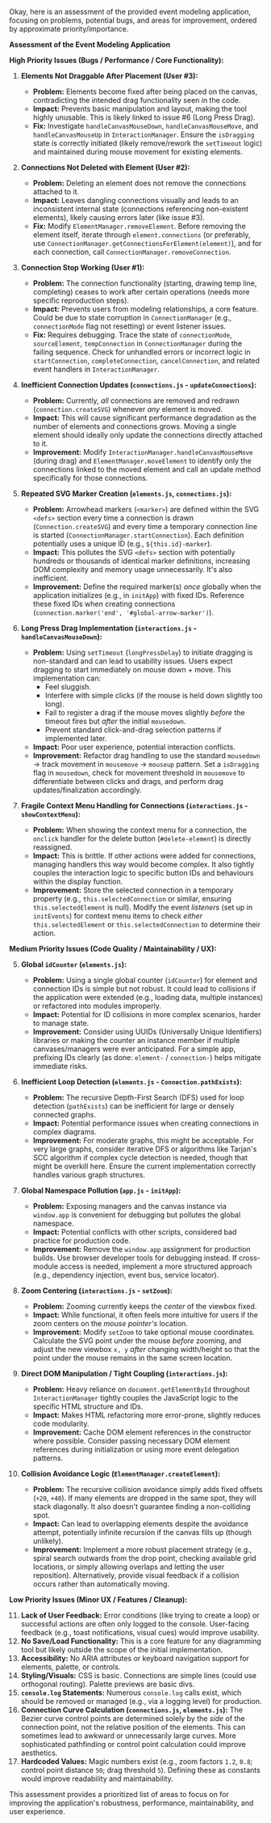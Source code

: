Okay, here is an assessment of the provided event modeling application, focusing on problems, potential bugs, and areas for improvement, ordered by approximate priority/importance.

**Assessment of the Event Modeling Application**

**High Priority Issues (Bugs / Performance / Core Functionality):**

1.  **Elements Not Draggable After Placement (User #3):**
    *   **Problem:** Elements become fixed after being placed on the canvas, contradicting the intended drag functionality seen in the code.
    *   **Impact:** Prevents basic manipulation and layout, making the tool highly unusable. This is likely linked to issue #6 (Long Press Drag).
    *   **Fix:** Investigate `handleCanvasMouseDown`, `handleCanvasMouseMove`, and `handleCanvasMouseUp` in `InteractionManager`. Ensure the `isDragging` state is correctly initiated (likely remove/rework the `setTimeout` logic) and maintained during mouse movement for existing elements.

2.  **Connections Not Deleted with Element (User #2):**
    *   **Problem:** Deleting an element does not remove the connections attached to it.
    *   **Impact:** Leaves dangling connections visually and leads to an inconsistent internal state (connections referencing non-existent elements), likely causing errors later (like issue #3).
    *   **Fix:** Modify `ElementManager.removeElement`. Before removing the element itself, iterate through `element.connections` (or preferably, use `ConnectionManager.getConnectionsForElement(element)`), and for each connection, call `ConnectionManager.removeConnection`.

3.  **Connection Stop Working (User #1):**
    *   **Problem:** The connection functionality (starting, drawing temp line, completing) ceases to work after certain operations (needs more specific reproduction steps).
    *   **Impact:** Prevents users from modeling relationships, a core feature. Could be due to state corruption in `ConnectionManager` (e.g., `connectionMode` flag not resetting) or event listener issues.
    *   **Fix:** Requires debugging. Trace the state of `connectionMode`, `sourceElement`, `tempConnection` in `ConnectionManager` during the failing sequence. Check for unhandled errors or incorrect logic in `startConnection`, `completeConnection`, `cancelConnection`, and related event handlers in `InteractionManager`.


1.  **Inefficient Connection Updates (`connections.js` - `updateConnections`):**
    *   **Problem:** Currently, *all* connections are removed and redrawn (`connection.createSVG`) whenever *any* element is moved.
    *   **Impact:** This will cause significant performance degradation as the number of elements and connections grows. Moving a single element should ideally only update the connections directly attached to it.
    *   **Improvement:** Modify `InteractionManager.handleCanvasMouseMove` (during drag) and `ElementManager.moveElement` to identify only the connections linked to the moved element and call an update method specifically for those connections.

2.  **Repeated SVG Marker Creation (`elements.js`, `connections.js`):**
    *   **Problem:** Arrowhead markers (`<marker>`) are defined within the SVG `<defs>` section every time a connection is drawn (`Connection.createSVG`) and every time a temporary connection line is started (`ConnectionManager.startConnection`). Each definition potentially uses a unique ID (e.g., `${this.id}-marker`).
    *   **Impact:** This pollutes the SVG `<defs>` section with potentially hundreds or thousands of identical marker definitions, increasing DOM complexity and memory usage unnecessarily. It's also inefficient.
    *   **Improvement:** Define the required marker(s) *once* globally when the application initializes (e.g., in `initApp`) with fixed IDs. Reference these fixed IDs when creating connections (`connection.marker('end', '#global-arrow-marker')`).

3.  **Long Press Drag Implementation (`interactions.js` - `handleCanvasMouseDown`):**
    *   **Problem:** Using `setTimeout` (`longPressDelay`) to initiate dragging is non-standard and can lead to usability issues. Users expect dragging to start immediately on mouse down + move. This implementation can:
        *   Feel sluggish.
        *   Interfere with simple clicks (if the mouse is held down slightly too long).
        *   Fail to register a drag if the mouse moves slightly *before* the timeout fires but *after* the initial `mousedown`.
        *   Prevent standard click-and-drag selection patterns if implemented later.
    *   **Impact:** Poor user experience, potential interaction conflicts.
    *   **Improvement:** Refactor drag handling to use the standard `mousedown` -> track movement in `mousemove` -> `mouseup` pattern. Set a `isDragging` flag in `mousedown`, check for movement threshold in `mousemove` to differentiate between clicks and drags, and perform drag updates/finalization accordingly.

4.  **Fragile Context Menu Handling for Connections (`interactions.js` - `showContextMenu`):**
    *   **Problem:** When showing the context menu for a connection, the `onclick` handler for the delete button (`#delete-element`) is directly reassigned.
    *   **Impact:** This is brittle. If other actions were added for connections, managing handlers this way would become complex. It also tightly couples the interaction logic to specific button IDs and behaviours within the display function.
    *   **Improvement:** Store the selected connection in a temporary property (e.g., `this.selectedConnection` or similar, ensuring `this.selectedElement` is null). Modify the event *listeners* (set up in `initEvents`) for context menu items to check *either* `this.selectedElement` or `this.selectedConnection` to determine their action.

**Medium Priority Issues (Code Quality / Maintainability / UX):**

5.  **Global `idCounter` (`elements.js`):**
    *   **Problem:** Using a single global counter (`idCounter`) for element and connection IDs is simple but not robust. It could lead to collisions if the application were extended (e.g., loading data, multiple instances) or refactored into modules improperly.
    *   **Impact:** Potential for ID collisions in more complex scenarios, harder to manage state.
    *   **Improvement:** Consider using UUIDs (Universally Unique Identifiers) libraries or making the counter an instance member if multiple canvases/managers were ever anticipated. For a simple app, prefixing IDs clearly (as done: `element-` / `connection-`) helps mitigate immediate risks.

6.  **Inefficient Loop Detection (`elements.js` - `Connection.pathExists`):**
    *   **Problem:** The recursive Depth-First Search (DFS) used for loop detection (`pathExists`) can be inefficient for large or densely connected graphs.
    *   **Impact:** Potential performance issues when creating connections in complex diagrams.
    *   **Improvement:** For moderate graphs, this might be acceptable. For very large graphs, consider iterative DFS or algorithms like Tarjan's SCC algorithm if complex cycle detection is needed, though that might be overkill here. Ensure the current implementation correctly handles various graph structures.

7.  **Global Namespace Pollution (`app.js` - `initApp`):**
    *   **Problem:** Exposing managers and the canvas instance via `window.app` is convenient for debugging but pollutes the global namespace.
    *   **Impact:** Potential conflicts with other scripts, considered bad practice for production code.
    *   **Improvement:** Remove the `window.app` assignment for production builds. Use browser developer tools for debugging instead. If cross-module access is needed, implement a more structured approach (e.g., dependency injection, event bus, service locator).

8.  **Zoom Centering (`interactions.js` - `setZoom`):**
    *   **Problem:** Zooming currently keeps the *center* of the viewbox fixed.
    *   **Impact:** While functional, it often feels more intuitive for users if the zoom centers on the *mouse pointer's* location.
    *   **Improvement:** Modify `setZoom` to take optional mouse coordinates. Calculate the SVG point under the mouse *before* zooming, and adjust the new viewbox `x, y` *after* changing width/height so that the point under the mouse remains in the same screen location.

9.  **Direct DOM Manipulation / Tight Coupling (`interactions.js`):**
    *   **Problem:** Heavy reliance on `document.getElementById` throughout `InteractionManager` tightly couples the JavaScript logic to the specific HTML structure and IDs.
    *   **Impact:** Makes HTML refactoring more error-prone, slightly reduces code modularity.
    *   **Improvement:** Cache DOM element references in the constructor where possible. Consider passing necessary DOM element references during initialization or using more event delegation patterns.

10. **Collision Avoidance Logic (`ElementManager.createElement`):**
    *   **Problem:** The recursive collision avoidance simply adds fixed offsets (`+20`, `+40`). If many elements are dropped in the same spot, they will stack diagonally. It also doesn't guarantee finding a non-colliding spot.
    *   **Impact:** Can lead to overlapping elements despite the avoidance attempt, potentially infinite recursion if the canvas fills up (though unlikely).
    *   **Improvement:** Implement a more robust placement strategy (e.g., spiral search outwards from the drop point, checking available grid locations, or simply allowing overlaps and letting the user reposition). Alternatively, provide visual feedback if a collision occurs rather than automatically moving.

**Low Priority Issues (Minor UX / Features / Cleanup):**

11. **Lack of User Feedback:** Error conditions (like trying to create a loop) or successful actions are often only logged to the console. User-facing feedback (e.g., toast notifications, visual cues) would improve usability.
12. **No Save/Load Functionality:** This is a core feature for any diagramming tool but likely outside the scope of the initial implementation.
13. **Accessibility:** No ARIA attributes or keyboard navigation support for elements, palette, or controls.
14. **Styling/Visuals:** CSS is basic. Connections are simple lines (could use orthogonal routing). Palette previews are basic divs.
15. **`console.log` Statements:** Numerous `console.log` calls exist, which should be removed or managed (e.g., via a logging level) for production.
16. **Connection Curve Calculation (`connections.js`, `elements.js`):** The Bezier curve control points are determined solely by the *side* of the connection point, not the relative position of the elements. This can sometimes lead to awkward or unnecessarily large curves. More sophisticated pathfinding or control point calculation could improve aesthetics.
17. **Hardcoded Values:** Magic numbers exist (e.g., zoom factors `1.2`, `0.8`; control point distance `50`; drag threshold `5`). Defining these as constants would improve readability and maintainability.

This assessment provides a prioritized list of areas to focus on for improving the application's robustness, performance, maintainability, and user experience.






